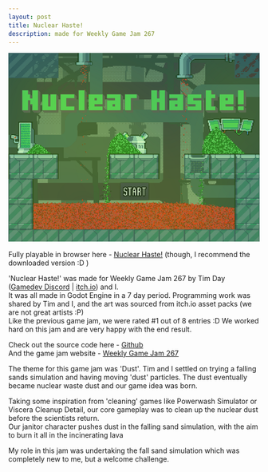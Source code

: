 ```yaml
---
layout: post
title: Nuclear Haste!
description: made for Weekly Game Jam 267
---
```


![GameTitleScreenImage](/assets/images/nuclearHaste_title.png)

Fully playable in browser  here - [Nuclear Haste!](https://bronxtaco.itch.io/nuclear-haste)    (though, I recommend the downloaded version :D )

'Nuclear Haste!' was made for Weekly Game Jam 267 by Tim Day ([Gamedev Discord](https://discord.com/invite/NB542RwpJR) | [itch.io](https://bronxtaco.itch.io/)) and I.  
It was all made in Godot Engine in a 7 day period. Programming work was shared by Tim and I, and the art was sourced from itch.io asset packs (we are not great artists :P)  
Like the previous game jam, we were rated #1 out of 8 entries :D We worked hard on this jam and are very happy with the end result.


Check out the source code here - [Github](https://github.com/domlawlor/WGJ-267)  
And the game jam website - [Weekly Game Jam 267](https://itch.io/jam/weekly-game-jam-267)

The theme for this game jam was 'Dust'. Tim and I settled on trying a falling sands simulation and having moving 'dust' particles. The dust eventually became nuclear waste dust and our game idea was born. 

Taking some inspiration from 'cleaning' games like Powerwash Simulator or Viscera Cleanup Detail, our core gameplay was to clean up the nuclear dust before the scientists return.  
Our janitor character pushes dust in the falling sand simulation, with the aim to burn it all in the incinerating lava

My role in this jam was undertaking the fall sand simulation which was completely new to me, but a welcome challenge.